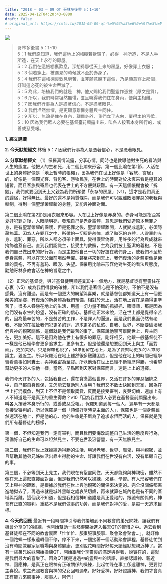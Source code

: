 ```yaml
---
title: "2018 – 03 – 09 QT 哥林多後書 5：1~10"
date: 2025-04-12T04:20:43+0800
draft: false
# original_url: https://cmtc.tw/2018-03-09-qt-%e5%93%a5%e6%9e%97%e5%a4%9a%e5%be%8c%e6%9b%b8-5%ef%bc%9a110
---
```


![](/images/qt.jpg)
> 哥林多後書 5：1\~10  
> 5：1 我們原知道，我們這地上的帳棚若拆毀了，必得　神所造，不是人手所造，在天上永存的房屋。  
> 5：2 我們在這帳棚裏歎息，深想得那從天上來的房屋，好像穿上衣服；  
> 5：3 倘若穿上，被遇見的時候就不至於赤身了。  
> 5：4 我們在這帳棚裏歎息勞苦，並非願意脫下這個，乃是願意穿上那個，好叫這必死的被生命吞滅了。  
> 5：5 為此，培植我們的就是　神，他又賜給我們聖靈作憑據（原文是質）。  
> 5：6 所以，我們時常坦然無懼，並且曉得我們住在身內，便與主相離。  
> 5：7 因我們行事為人是憑著信心，不是憑著眼見。  
> 5：8 我們坦然無懼，是更願意離開身體與主同住。  
> 5：9 所以，無論是住在身內，離開身外，我們立了志向，要得主的喜悅。  
> 5：10 因為我們眾人必要在基督臺前顯露出來，叫各人按著本身所行的，或善或惡受報。

**1. 經文誦讀**

**2.  今天默想經文**
林後 5：7 因我們行事為人是憑著信心，不是憑著眼見。

**3. 分享默想經文**
（1）保羅真情流露，分享心情，同時也是教導他對生死的看法與人生的態度。他把人的生和死，用二個比喻來形容，第一個比喻在第1節，人活在世上的身體好像是「地上暫時的帳棚」，因為我們在世上好像是「客旅、寄居」的，好像是一個觀光客、背包客、游牧民族，在世上的時間對於永恆來看是極其的短暫，而且客旅與寄居也代表在世上的不方便與艱難。有一天這個帳棚會被「拆毀」，我們就要回到天上父親為我們所預備「永存的房屋」（v1），這才是我們真正的歸宿，好得無比。最好的還不是物質條件，而是我們可以脫離敗壞罪惡的老我與轄制，得到一個聖潔榮耀新的身體，又能與神面對面。

第二個比喻在第2節是用衣服來形容。人在世上好像是赤身的。赤身可能是指亞當夏娃犯罪之後，人眼睛明亮，發現自己是赤身露體，意思是我們受造原本無罪之身，是有聖潔榮耀的保護，但是犯罪之後，聖潔榮耀離開，人就變成羞恥，必須隱藏掩蓋。因為人在罪惡之中，所做的一切都是羞愧，成了取死的身體。人靈裏的赤身、羞恥、罪惡，所以人都必須帶上面具，變得假冒偽善，用許多的行為與成就來掩飾遮蓋自己。直到我們認識主，接受主的救贖，主為我們披上聖潔的義袍，不是我們自己做出來的好行為，而是主把他自己一切的好披在我們身上，使我們不至於赤身露體，可以在天父面前坦然無懼。甚至將來到天上，我們復活的身體更像是榮耀的義袍，不再有羞恥、眼淚、失望。保羅用比喻來形容他對生死的看法與態度，勸勉哥林多教會活在神的旨意之中。

（2）正常的基督徒，與非基督徒明顯差異其中一個地方，就是基督徒有聖靈住在心裏（v5）成為我們得救的確據，所以我們憑著信心是不怕死的。不怕不是沒有感覺，沒有難過，而是有一個更大的盼望與喜樂，就是基督徒都知道天上有一個更榮美的家鄉，有復活的新身體為我們預備。相對於天上，活在地上實在是顯得更辛苦了。很多人眷戀在地上的生活，用盡一切力量不斷的抓抓抓、賺賺賺，那是因為他們沒有永生的盼望，沒有正確的信心。基督徒正常來說，活在世上都是覺得辛苦的，因為最辛苦的，不是勞苦的工作，不是罪人的逼迫，而是我們裏面仍然有老我、不斷的在拉扯我們犯更多的罪，追求更多的私慾、自我、世界，不斷要破壞我們與神的親密關係，這個就是我們最苦的事了。保羅說他寧可離開世上，與主同在，更加美好。這不是因為他在世上有很多的罪惡，剛好相反，他跟一般基督徒不一樣是他已經學會更多追求主，更多有主，但是他還是想要回到天上與主「面對面」，更加美好。只是保羅也說了，如果他留在地上，是為了要幫助更多的人來認識主，親近主。所以保羅活在地上雖然很多艱難困苦，但是他在地上的時間已經學習看萬事如同糞土，與神親密為至寶。所以他活在世上已經不斷經歷得勝，也希望幫助更多的人像他一樣。當然，早點回到天家對保羅而言，還是上上的選擇。

我們今天許多的人，包括我自己，還在貪戀這個世界，又活在許多的罪惡捆綁之中，自己都自身難保，又怎能去幫助別人得勝？我們又不敢太快回到天家，因為在世上打混摸魚，到天上不但不是領取獎賞，反而是接受審判，哀哭切齒，還加上有人不知道是不是真正的重生得救？v10「因為我們眾人必要在基督臺前顯露出來，叫各人按著本身所行的，或善或惡受報。」保羅知道到每一個人，遲早有一天都是會接受審判的，所以保羅是一個「預備好隨時見主面的人」，保羅也是一個身體雖然還活在地上，但是他的心、他的生命是不斷為了追求永恆而活的人。保羅就是我們所有基督徒的榜樣，

第一個，不但知道我們一定有審判，而且我們要悔改調整自己生活的態度與行為，預備好自己的生命可以坦然見主，不要在世汲汲營營，有一天無臉見主。

第二個，我們在世上就操練過得勝的生活，勝過老我、世界、魔鬼，與神親密，並且幫助其他弟兄姊妹活出靠主得勝的生命，好讓我們在世沒有白活，沒有單顧自己的事。

第三個，不必等到天上見主，我們現在有聖靈同住，天天都能夠與神親密，雖然不像在天上這麼直接面對面，但是我們仍然可以操練、渴慕、學習。有人形容我們在天上與神的距離，是根據於我們在世上與他親密的關係來決定的。完全沒關係都丟進地獄去了，再過來就是城外黑暗之處哀哭切齒，再來就算在城內也是有不同的區域與距離。這個我不知道，但是我相信神知道誰是真正愛祂的，跟祂有關係的，神會有正直的審判。重點不是我們做事的功勞，而是我們對神的愛，是每一天追求目標。

**4. 今天的回應**
最近有一段時間神引導我們接觸到不同教會的弟兄姊妹，讓我們有機會分享QT的操練，也開始幫助一些肢體開始進入每天QT的習慣之中。過去看到基督徒都在不同的教會裏面「忙忙忙、服事服事服事、聚會聚會聚會…」，就好像一個陀螺一樣永遠轉個不停，停不下來，一個接著一個活動聚會課程，基督徒忙到沒有時間兼顧家庭職場與身體健康，更別說花時間好好每天讀經默想親近神了。當有一些弟兄姊妹開始操練QT，開始跟我分享靈裏的滿足與得著，說實在的，這就是我們最大的喜樂了。因為QT就是透過神的靈與神的話語，直接認識神、親近神、回應神，是真正在跟神有正確關係的操練，比起忙碌在事工卻遠離神，更要討主喜悅。求主光照教會與神的兒女回轉過來，好好愛神，好好認識神，我們才會真正有能力來服事神，服事人，阿們！
